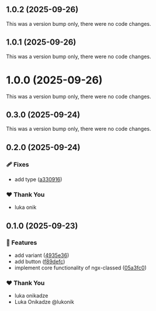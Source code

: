 ## 1.0.2 (2025-09-26)

This was a version bump only, there were no code changes.

## 1.0.1 (2025-09-26)

This was a version bump only, there were no code changes.

# 1.0.0 (2025-09-26)

This was a version bump only, there were no code changes.

## 0.3.0 (2025-09-24)

This was a version bump only, there were no code changes.

## 0.2.0 (2025-09-24)

### 🩹 Fixes

- add type ([a330916](https://github.com/lukonik/ngx-classed/commit/a330916))

### ❤️ Thank You

- luka onik

## 0.1.0 (2025-09-23)

### 🚀 Features

- add variant ([4935e36](https://github.com/lukonik/ngx-classed/commit/4935e36))
- add button ([f89defc](https://github.com/lukonik/ngx-classed/commit/f89defc))
- implement core functionality of ngx-classed ([05a3fc0](https://github.com/lukonik/ngx-classed/commit/05a3fc0))

### ❤️ Thank You

- luka onikadze
- Luka Onikadze @lukonik